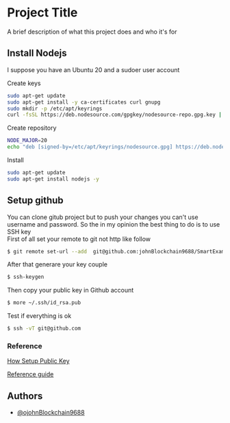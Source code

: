 
# Project Title

A brief description of what this project does and who it's for


## Install Nodejs
I suppose you have an Ubuntu 20 and a sudoer user account 

Create keys

```bash
sudo apt-get update
sudo apt-get install -y ca-certificates curl gnupg
sudo mkdir -p /etc/apt/keyrings
curl -fsSL https://deb.nodesource.com/gpgkey/nodesource-repo.gpg.key | sudo gpg --dearmor -o /etc/apt/keyrings/nodesource.gpg

```

Create repository

```bash
NODE_MAJOR=20
echo "deb [signed-by=/etc/apt/keyrings/nodesource.gpg] https://deb.nodesource.com/node_$NODE_MAJOR.x nodistro main" | sudo tee /etc/apt/sources.list.d/nodesource.list
```

Install 

```bash
sudo apt-get update
sudo apt-get install nodejs -y

```


## Setup github
You can clone gitub project but to push your changes you can't use username and password.
So the in my opinion the best thing to do is to use SSH key  
First of all set your remote to git not http like follow

```bash
$ git remote set-url --add  git@github.com:johnBlockchain9688/SmartExample.git

```

After that generare your key couple

```bash
$ ssh-keygen
```

Then copy your public key in Github account

```bash
$ more ~/.ssh/id_rsa.pub
```


Test if everything is ok 

```bash
$ ssh -vT git@github.com
```



### Reference
[How Setup Public Key](https://sbme-tutorials.github.io/2019/data-structures/notes/public_key.html)

[Reference guide](https://docs.github.com/en/authentication/connecting-to-github-with-ssh)


## Authors

- [@ojohnBlockchain9688](https://www.github.com/johnBlockchain9688)

